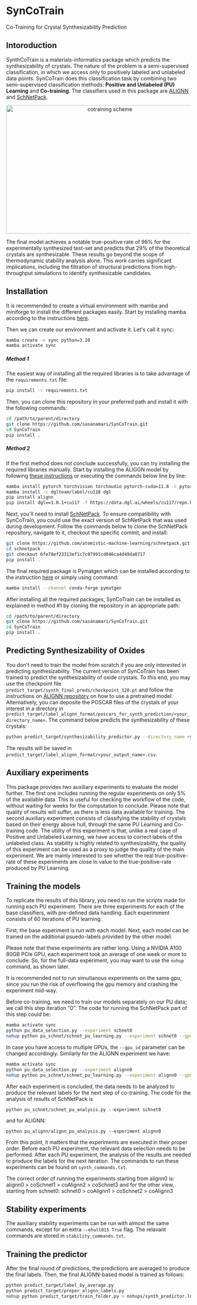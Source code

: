 # SynCoTrain 
Co-Training for Crystal Synthesizability Prediction
## Intoroduction
SynthCoTrain is a materials-informatics package which predicts the synthesizability of crystals. The nature of the problem is a semi-supervised classification, in which we access only to positively labeled and unlabeled data points. SynCoTrain does this classification task by combining two semi-supervised classification methods: **Positive and Unlabeled (PU) Learning** and **Co-training**. The classifiers used in this package are [ALIGNN](https://github.com/usnistgov/alignn) and [SchNetPack](https://github.com/atomistic-machine-learning/schnetpack).

<!-- ![cotraining scheme](figures/cotraining_scheme.jpg) -->
<div style="text-align:center">
<img src="figures/cotraining_scheme_new.png" alt="cotraining scheme" width="550" height="350">
</div>

The final model achieves a notable true-positive rate of 96% for the experimentally synthesized test-set and predicts that 29% of the theoretical crystals are synthesizable. These results go beyond the scope of thermodynamic stability analysis alone. This work carries significant implications, including the filtration of structural predictions from high-throughput simulations to identify synthesizable candidates.

## Installation
It is recommended to create a virtual environment with mamba and miniforge to install the different packages easily. Start by installing mamba according to the instructions [here](https://mamba.readthedocs.io/en/latest/installation/mamba-installation.html).

Then we can create our environment and activate it. Let's call it sync:
```bash
mamba create -n sync python=3.10
mamba activate sync
```
##### Method 1
The easiest way of installing all the required libraries is to take advantage of the `requirements.txt` file:
```bash
pip install -r requirements.txt
```
Then, you can clone this repository in your preferred path and install it with the following commands:
```bash
cd /path/to/parent/directory
git clone https://github.com/sasanamari/SynCoTrain.git
cd SynCoTrain
pip install .
```
##### Method 2
If the first method does not conclude successfully, you can try installing the required libraries manually. Start by installing the ALIGGN model by following [these instructions](https://github.com/usnistgov/alignn?tab=readme-ov-file#optional-gpu-dependencies) or executing the commands below line by line:
```bash
mamba install pytorch torchvision torchaudio pytorch-cuda=11.8 -c pytorch -c nvidia
mamba install -c dglteam/label/cu118 dgl
pip install alignn
pip install dgl==1.0.1+cu117 -f https://data.dgl.ai/wheels/cu117/repo.html
```
Next, you'll need to install [SchNetPack](https://github.com/atomistic-machine-learning/schnetpack). To ensure compatibility with SynCoTrain, you could use the exact version of SchNetPack that was used during development. Follow the commands below to clone the SchNetPack repository, navigate to it, checkout the specific commit, and install:

```bash
git clone https://github.com/atomistic-machine-learning/schnetpack.git
cd schnetpack
git checkout 6fe78ef23313ef1c7c07991cd046ca4d49da8717
pip install .
```

The final required package is Pymatgen which can be installed according to the instruction [here](https://pymatgen.org/installation.html#step-3-install-pymatgen) or simply using command:
```bash
mamba install --channel conda-forge pymatgen
```
After installing all the required packages, SynCoTrain can be installed as explained in method #1 by cloning the repository in an appropriate path:
```bash
cd /path/to/parent/directory
git clone https://github.com/sasanamari/SynCoTrain.git
cd SynCoTrain
pip install .
```
## Predicting Synthesizability of Oxides
You don't need to train the model from scratch if you are only interested in predicting synthesizability. The current version of SynCoTrain has been trained to predict the synthesizability of oxide crystals. 
To this end, you may use the checkpoint file `predict_target/synth_final_preds/checkpoint_120.pt` and follow the instructions on [ALIGNN repository](https://github.com/usnistgov/alignn?tab=readme-ov-file#using-pre-trained-models) on how to use a pretrained model.
Alternatively, you can deposite the POSCAR files of the crystals of your interest in a directory in `predict_target/label_alignn_format/poscars_for_synth_prediction/<your_directory_name>`. The command below predicts the synthesizability of these crystals:
```bash
python predict_target/synthesizability_predictor.py --directory_name <your_directory_name> --output_name <your_output_name>
```
The results will be saved in `predict_target/label_alignn_format/<your_output_name>.csv`.

## Auxiliary experiments
This package provides two auxiliary experiments to evaluate the model further. The first one includes running the regular experiments on only 5% of the available data. This is useful for checking the workflow of the code, without waiting for weeks for the computation to conclude. Please note that quality of results will suffer, as there is less data available for training.
The second auxiliary experiment consists of classifying the stability of crystals based on their energy above hull, through the same PU Learning and Co-training code. The utility of this experiment is that, unlike a real case of Positive and Unlabeled Learning, we have access to correct labels of the unlabeled class. As stability is highly related to synthesizability, the quality of this experiment can be used as a proxy to judge the quality of the main experiment. We are mainly interested to see whether the real true-positive-rate of these experiments are close in value to the true-positive-rate produced by PU Learning.
<!-- #### Data preparation for auxiliary exeperiments
The data-set needed for both auxilary experiemnts can be produced from the main data. Simple, run the data_scripts/auxiliary_data_015.py file to produce both data-sets:
```
python data_scripts/auxiliary_data.py -->
<!-- ``` -->
## Training the models
To replicate the results of this library, you need to run the scripts made for running each PU experiment. There are three experiments for each of the base classifiers, with pre-defined data handling. Each experimment consists of 60 iterations of PU learning.

First, the base experiment is run with each model. Next, each model can be trained on the additional psuedo-labels provided by the other model. 

Please note that these experiments are rather long. Using a NVIDIA A100 80GB PCIe GPU, each experiment took an average of one week or more to conclude. So, for the full-data experiment, you may want to use the `nohup` command, as shown later.

It is recommended not to run simultanous experiments on the same gpu, since you run the risk of overflowing the gpu memory and crashing the experiment mid-way.

Before co-training, we need to train our models separately on our PU data; we call this step iteration "0". The code for running the SchNetPack part of this step could be:
```bash
mamba activate sync
python pu_data_selection.py --experiment schnet0
nohup python pu_schnet/schnet_pu_learning.py --experiment schnet0 --gpu_id 0 > nohups/schnet0_synth_gpu0.log &
```
In case you have access to multiple GPUs, the `--gpu_id` parameter can be changed accordingly. Similarly for the ALIGNN experiment we have:
```bash
mamba activate sync
python pu_data_selection.py --experiment alignn0
nohup python pu_schnet/schnet_pu_learning.py --experiment alignn0 --gpu_id 0 > nohups/alignn0_synth_gpu0.log &
```
After each experiment is concluded, the data needs to be analyzed to produce the relevant labels for the next step of co-training. The code for the analysis of results of SchNetPack is

```
python pu_schnet/schnet_pu_analysis.py --experiment schnet0 
```
and for ALIGNN:
```
python pu_alignn/alignn_pu_analysis.py --experiment alignn0 
```
From this point, it matters that the experiments are executed in their proper order. Before each PU experiment, the relevant data selection needs to be performed. After each PU experiment, the analysis of the results are needed to produce the labels for the next iteration. The commands to run these experiments can be found on `synth_commands.txt`.

The correct order of running the experiments starting from alignn0 is:
alignn0 > coSchnet1 > coAlignn2 > coSchnet3
and for the other view, starting from schnet0:
schnet0 > coAlignn1 > coSchnet2 > coAlignn3

## Stability experiments
The auxiliary stability experiments can be run with almost the same commands, except for an extra `--ehull015 True` flag. The relavant commands are stored in `stability_commands.txt`.

## Training the predictor
After the final round of predictions, the predictions are averaged to produce the final labels. Then, the final ALIGNN-based model is trained as follows:
```bash
python predict_target/label_by_average.py
python predict_target/preper_alignn_labels.py
nohup python predict_target/train_folder.py > nohups/synth_predictor.log &
```


